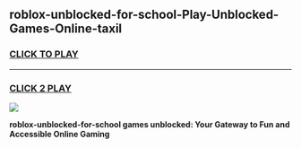 
## roblox-unblocked-for-school-Play-Unblocked-Games-Online-taxil
<h3>
<a href="https://premium76.site?title=roblox-unblocked-for-school&ref=25A">CLICK TO PLAY</a></h3>
<hr>

<h3>
<a href="https://premium76.site?title=roblox-unblocked-for-school&ref=25A">CLICK 2 PLAY</a>
  
</h3>

<a href="https://premium76.site?title=roblox-unblocked-for-school&ref=25A"><img src="https://clearcache.store/games.png"></a>


**roblox-unblocked-for-school games unblocked: Your Gateway to Fun and Accessible Online Gaming**
